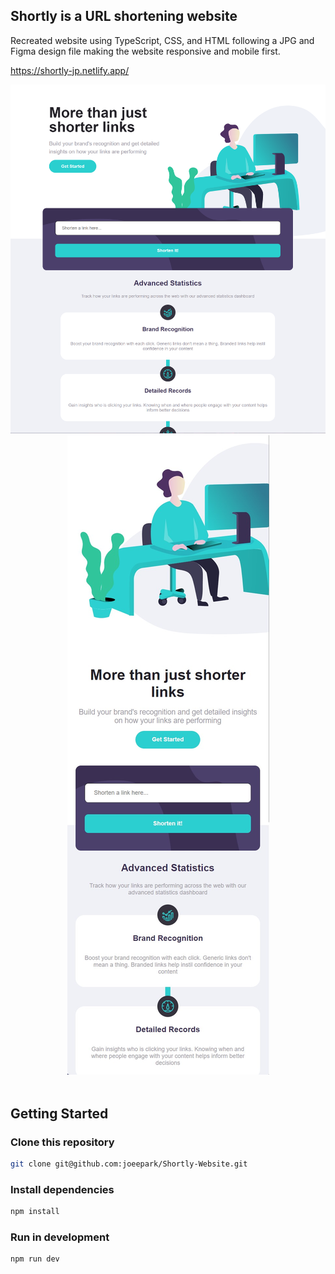 ## Shortly is a URL shortening website
Recreated website using TypeScript, CSS, and HTML following a JPG and Figma design file making the website responsive and mobile first. 

https://shortly-jp.netlify.app/

<center>
<img src="./public/1.png">
<img src="./public/2.jpg">
</center>
<br>

## Getting Started

### Clone this repository

```bash
git clone git@github.com:joeepark/Shortly-Website.git
```

### Install dependencies

```bash
npm install
```

### Run in development

```bash
npm run dev
```

